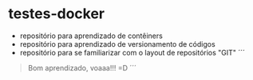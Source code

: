 # testes-docker
- repositório para aprendizado de contêiners
- repositório para aprendizado de versionamento de códigos 
- repositório para se familiarizar com o layout de repositórios "GIT"
´´´
> Bom aprendizado, voaaa!!! =D 
´´´
